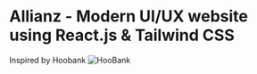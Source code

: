 # Allianz - Modern UI/UX website using React.js & Tailwind CSS

Inspired by Hoobank
![HooBank](https://i.ibb.co/BK1Hn0x/Screenshot-2022-08-08-at-4-05-48-PM.png)